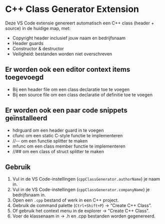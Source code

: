 # C++ Class Generator Extension

Deze VS Code extensie genereert automatisch een C++ class (header + source) in de huidige map, met:

- Copyright header inclusief jouw naam en bedrijfsnaam
- Header guards
- Constructor & destructor
- Veiligheid: bestanden worden niet overschreven

## Er worden ook een editor context items toegevoegd
- Bij een header file om een class declaratie toe te voegen
- Bij een source file om een class declaratie of definitie toe te voegen

## Er worden ook een paar code snippets geïnstalleerd

- hdrguard om een header guard in te voegen
- cfunc om een static C-style functie te implementeren
- //-- om een functie splitter te maken
- mfunc om een class member functie te implementeren
- //## om een class of struct splitter te maken

## Gebruik

1. Vul in de VS Code-instellingen (`cppClassGenerator.authorName`) je naam in.
2. Vul in de VS Code-instellingen (`cppClassGenerator.companyName`) je bedrijfsnaam in.
3. Open een `.cpp` bestand of werk in een C++ project.
4. Gebruik de command palette (`Ctrl+Shift+P`) → “Create C++ Class”.
5. Of gebruik het context menu in de explorer -> "Create C++ Class".
6. Voer de klassenaam in → .h en .cpp bestanden worden gegenereerd.

